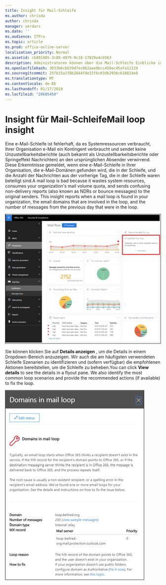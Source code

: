 ```yaml
---
title: Insight für Mail-Schleife
ms.author: chrisda
author: chrisda
manager: serdars
ms.date: ''
ms.audience: ITPro
ms.topic: article
ms.prod: office-online-server
localization_priority: Normal
ms.assetid: cb801985-3c89-4979-9c18-17829a4cb563
description: Administratoren können über die Mail-Schleife Einblicke im Dashboard Mail Flow in die Sicherheit in Office 365 Compliance Center & informieren.
ms.openlocfilehash: 3033b6cb639d7ec062aee0bcc458ec45afa1112d
ms.sourcegitcommit: 25fb33a1f8b2844fde15f6c03db2936c610824e0
ms.translationtype: MT
ms.contentlocale: de-DE
ms.lasthandoff: 01/17/2019
ms.locfileid: "28685450"
---
```

# <a name="mail-loop-insight"></a><span data-ttu-id="a461e-103">Insight für Mail-Schleife</span><span class="sxs-lookup"><span data-stu-id="a461e-103">Mail loop insight</span></span>

<span data-ttu-id="a461e-p101">Eine e-Mail-Schleife ist fehlerhaft, da es Systemressourcen verbraucht, Ihrer Organisation e-Mail ein Kontingent verbraucht und sendet keine Unzustellbarkeitsberichte (auch bekannt als Unzustellbarkeitsberichte oder Springeffekt Nachrichten) an den ursprünglichen Absender verwirrend. Diese Erkenntnisse gemeldet, wenn eine e-Mail-Schleife in Ihrer Organisation, die e-Mail-Domänen gefunden wird, die in der Schleife, und die Anzahl der Nachrichten aus der vorherige Tag, die in der Schleife waren beteiligt sind.</span><span class="sxs-lookup"><span data-stu-id="a461e-p101">A mail loop is bad because it wastes system resources, consumes your organization's mail volume quota, and sends confusing non-delivery reports (also known as NDRs or bounce messages) to the original senders. This insight reports when a mail loop is found in your organization, the email domains that are involved in the loop, and the number of messages from the previous day that were in the loop.</span></span>

![Eine e-Mail-Schleife Erkenntnisse im Dashboard Mail Flow in der Office 365-Sicherheit & Compliance Center](media/c3f707cb-4c89-4e88-989c-81ce1d1d6b99.png)

<span data-ttu-id="a461e-p102">Sie können klicken Sie auf **Details anzeigen** , um die Details in einem Dropdown-Bereich anzuzeigen. Wir auch die am häufigsten verwendeten Schleife Szenarien zu identifizieren und (sofern verfügbar) die empfohlenen Aktionen bereitstellen, um die Schleife zu beheben.</span><span class="sxs-lookup"><span data-stu-id="a461e-p102">You can click **View details** to see the details in a flyout pane. We also identify the most common loop scenarios and provide the recommended actions (if available) to fix the loop.</span></span>

![Dropdown-Bereich nach dem Klicken auf Details anzeigen in ein Mal Schleife Einblicke in der e-Mail-Fluss-dashboard](media/f7e21300-c62f-41ec-853f-4a2775cd8aa7.png)

